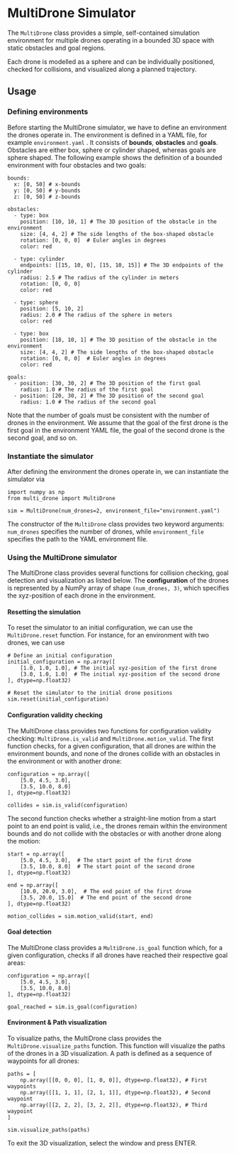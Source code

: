 
# MultiDrone Simulator

The `MultiDrone` class provides a simple, self-contained simulation environment for multiple drones operating in a bounded 3D space with static obstacles and goal regions.

Each drone is modelled as a sphere and can be individually positioned, checked for collisions, and visualized along a planned trajectory.

## Usage
### Defining environments
Before starting the MultiDrone simulator, we have to define an environment the drones operate in. The environment is defined in a YAML file, for example ```environment.yaml``` . It consists of **bounds**, **obstacles** and **goals**. Obstacles are either box, sphere or cylinder shaped, whereas goals are sphere shaped. The following example shows the definition of a bounded environment with four obstacles and two goals:

```
bounds:
  x: [0, 50] # x-bounds
  y: [0, 50] # y-bounds
  z: [0, 50] # z-bounds

obstacles:
  - type: box
    position: [10, 10, 1] # The 3D position of the obstacle in the environment
    size: [4, 4, 2] # The side lengths of the box-shaped obstacle
    rotation: [0, 0, 0]  # Euler angles in degrees
    color: red
    
  - type: cylinder
    endpoints: [[15, 10, 0], [15, 10, 15]] # The 3D endpoints of the cylinder
    radius: 2.5 # The radius of the cylinder in meters
    rotation: [0, 0, 0]
    color: red

  - type: sphere
    position: [5, 10, 2]
    radius: 2.0 # The radius of the sphere in meters
    color: red

  - type: box
    position: [18, 10, 1] # The 3D position of the obstacle in the environment
    size: [4, 4, 2] # The side lengths of the box-shaped obstacle
    rotation: [0, 0, 0]  # Euler angles in degrees
    color: red
    
goals:
  - position: [30, 30, 2] # The 3D position of the first goal
    radius: 1.0 # The radius of the first goal
  - position: [20, 30, 2] # The 3D position of the second goal
    radius: 1.0 # The radius of the second goal
```
Note that the number of goals must be consistent with the number of drones in the environment. We assume that the goal of the first drone is the first goal in the environment YAML file, the goal of the second drone is the second goal, and so on.

### Instantiate the simulator
After defining the environment the drones operate in, we can instantiate the simulator via

```
import numpy as np
from multi_drone import MultiDrone

sim = MultiDrone(num_drones=2, environment_file="environment.yaml")
```
The constructor of the ```MultiDrone``` class provides two keyword arguments: ```num_drones``` specifies the number of drones, while ```environment_file``` specifies the path to the YAML environment file. 

### Using the MultiDrone simulator
The MultiDrone class provides several functions for collision checking, goal detection and visualization as listed below. The **configuration** of the drones is represented by a NumPy array of shape ```(num_drones, 3)```, which specifies the xyz-position of each drone in the environment.

#### Resetting the simulation
To reset the simulator to an initial configuration, we can use the ```MultiDrone.reset``` function. For instance, for an environment with two drones, we can use
```
# Define an initial configuration
initial_configuration = np.array([
	[1.0, 1.0, 1.0], # The initial xyz-position of the first drone
	[3.0, 1.0, 1.0]  # The initial xyz-position of the second drone 
], dtype=np.float32)
```
```
# Reset the simulator to the initial drone positions
sim.reset(initial_configuration)
```
#### Configuration validity checking
The MultiDrone class provides two functions for configuration validity checking: ```MultiDrone.is_valid``` and ```MultiDrone.motion_valid```. The first function checks, for a given configuration, that all drones are within the environment bounds, and none of the drones collide with an obstacles in the environment or with another drone:

```
configuration = np.array([
	[5.0, 4.5, 3.0],
	[3.5, 10.0, 8.0]
], dtype=np.float32)

collides = sim.is_valid(configuration)
```
The second function checks whether a straight-line motion from a start point to an end point is valid, i.e., the drones remain within the environment bounds and do not collide with the obstacles or with another drone along the motion:

```
start = np.array([
	[5.0, 4.5, 3.0],  # The start point of the first drone
	[3.5, 10.0, 8.0]  # The start point of the second drone 
], dtype=np.float32)
 
end = np.array([
	[10.0, 20.0, 3.0],  # The end point of the first drone
	[3.5, 20.0, 15.0]  # The end point of the second drone 
], dtype=np.float32)

motion_collides = sim.motion_valid(start, end) 
```
#### Goal detection
The MultiDrone class provides a ```MultiDrone.is_goal``` function which, for a given configuration, checks if all drones have reached their respective goal areas:

```
configuration = np.array([
	[5.0, 4.5, 3.0],
	[3.5, 10.0, 8.0]
], dtype=np.float32)

goal_reached = sim.is_goal(configuration)
```

#### Environment & Path visualization
To visualize paths, the MultiDrone class provides the ```MultiDrone.visualize_paths``` function. This function will visualize the paths of the drones in a 3D visualization. A path is defined as a sequence of waypoints for all drones:
```
paths = [
    np.array([[0, 0, 0], [1, 0, 0]], dtype=np.float32), # First waypoints
    np.array([[1, 1, 1], [2, 1, 1]], dtype=np.float32), # Second waypoint
    np.array([[2, 2, 2], [3, 2, 2]], dtype=np.float32), # Third waypoint
]

sim.visualize_paths(paths)
```

To exit the 3D visualization, select the window and press ENTER.
